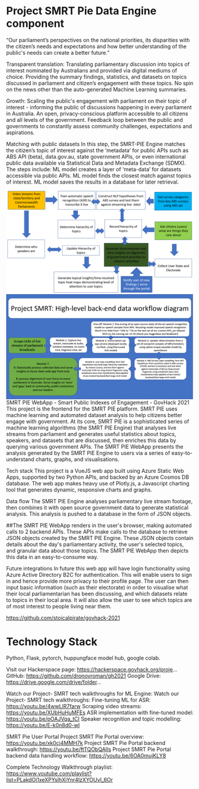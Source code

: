 # Project SMRT Pie Data Engine component


“Our parliament’s perspectives on the national priorities, its disparities with the citizen’s needs and expectations and how better understanding of the public's needs can create a better future.”

Transparent translation: Translating parliamentary discussion into topics of interest nominated by Australians and provided via digital mediums of choice. Providing the summary findings, statistics, and datasets on topics discussed in parliament and citizen’s engagement with these topics. No spin on the news other than the auto-generated Machine Learning summaries.

Growth: Scaling the public's engagement with parliament on their topic of interest - informing the public of discussions happening in every parliament in Australia. An open, privacy-conscious platform accessible to all citizens and all levels of the government. Feedback loop between the public and governments to constantly assess community challenges, expectations and aspirations.

Matching with public datasets
In this step, the SMRT-PIE Engine matches the citizen’s topic of interest against the ‘metadata’ for public APIs such as ABS API (beta), data.gov.au, state government APIs, or even international public data available via Statistical Data and Metadata Exchange (SDMX). The steps include:
ML model creates a layer of ‘meta-data’ for datasets accessible via public APIs.
ML model finds the closest match against topics of interest.
ML model saves the results in a database for later retrieval.

<img src="https://github.com/dronovroman/gh2021/blob/master/Project%20SMRT.png"
     alt="Markdown Monster icon"
     style="float: left; margin-right: 10px;" />

<img src="https://github.com/dronovroman/gh2021/blob/master/Backend%20data%20workflow%20diagram%20by%20module.png"
     alt="Markdown Monster icon"
     style="float: left; margin-right: 10px;" />



SMRT PIE WebApp - Smart Public Indexes of Engagement - GovHack 2021
This project is the frontend for the SMRT PIE platform. SMRT PIE uses machine learning and automated dataset analysis to help citizens better engage with government. At its core, SMRT PIE is a sophisticated series of machine learning algorithms (the SMRT PIE Engine) that analyses live streams from parliament and generates useful statistics about topics, speakers, and datasets that are discussed, then enriches this data by querying various government APIs. The SMRT PIE WebApp presents the analysis generated by the SMRT PIE Engine to users via a series of easy-to-understand charts, graphs, and visualisations.

Tech stack
This project is a VueJS web app built using Azure Static Web Apps, supported by two Python APIs, and backed by an Azure Cosmos DB database. The web app makes heavy use of Plotly.js, a Javascript charting tool that generates dynamic, responsive charts and graphs.

Data flow
The SMRT PIE Engine analyses parliamentary live stream footage, then combines it with open source government data to generate statistical analysis. This analysis is pushed to a database in the form of JSON objects.

##The SMRT PIE WebApp renders in the user's browser, making automated calls to 2 backend APIs. These APIs make calls to the database to retrieve JSON objects created by the SMRT PIE Engine. These JSON objects contain details about the day's parliamentary activity, the user's selected topics, and granular data about those topics. The SMRT PIE WebApp then depicts this data in an easy-to-consume way.

Future integrations
In future this web app will have login functionality using Azure Active Directory B2C for authentication. This will enable users to sign in and hence provide more privacy to their profile page. The user can then input basic information (such as their electorate) in order to visualise what their local parliamentarian has been discussing, and which datasets relate to topics in their local area. It will also allow the user to see which topics are of most interest to people living near them.

https://github.com/stoicalpirate/govhack-2021

# Technology Stack
Python, Flask, pytorch, huppungface model hub, google colab.


Visit our Hackerspace page: https://hackerspace.govhack.org/proje...
GitHub: https://github.com/dronovroman/gh2021
Google Drive: https://drive.google.com/drive/folder...

Watch our  Project- SMRT tech walkthroughs for ML Engine:
Watch our Project- SMRT tech walkthroughs:
Fine-tuning ML for ASR: https://youtu.be/4wwLlR7farw
Scraping video streams: https://youtu.be/XUbHuHuMFEs
ASR implementation with fine-tuned model: https://youtu.be/pOAJVqa_tCI
Speaker recognition and topic modelling: https://youtu.be/E-k0n8d0-wI


SMRT Pie User Portal
Project SMRT Pie Portal overview: https://youtu.be/xk0cj4MMH7k
Project SMRT Pie Portal backend walkthrough: https://youtu.be/ftTQObQAIIs
Project SMRT Pie Portal backend data handling workflow: https://youtu.be/6OA0mujKLY8

Complete Technology Walkthrough playlist:
https://www.youtube.com/playlist?list=PLakdOi1xeXPYslhXiYnr4lzXYOUvI_6Or

